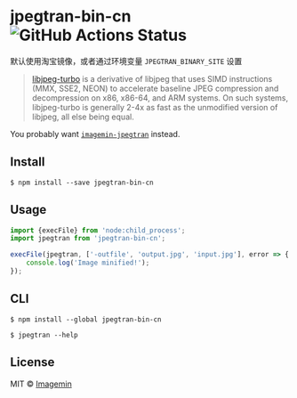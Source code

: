 # jpegtran-bin-cn ![GitHub Actions Status](https://github.com/imagemin/jpegtran-bin/workflows/test/badge.svg?branch=main)

默认使用淘宝镜像，或者通过环境变量 `JPEGTRAN_BINARY_SITE` 设置

> [libjpeg-turbo](http://libjpeg-turbo.virtualgl.org/) is a derivative of libjpeg that uses SIMD instructions (MMX, SSE2, NEON) to accelerate baseline JPEG compression and decompression on x86, x86-64, and ARM systems. On such systems, libjpeg-turbo is generally 2-4x as fast as the unmodified version of libjpeg, all else being equal.

You probably want [`imagemin-jpegtran`](https://github.com/imagemin/imagemin-jpegtran) instead.


## Install

```
$ npm install --save jpegtran-bin-cn
```


## Usage

```js
import {execFile} from 'node:child_process';
import jpegtran from 'jpegtran-bin-cn';

execFile(jpegtran, ['-outfile', 'output.jpg', 'input.jpg'], error => {
	console.log('Image minified!');
});
```


## CLI

```
$ npm install --global jpegtran-bin-cn
```

```
$ jpegtran --help
```


## License

MIT © [Imagemin](https://github.com/imagemin)
